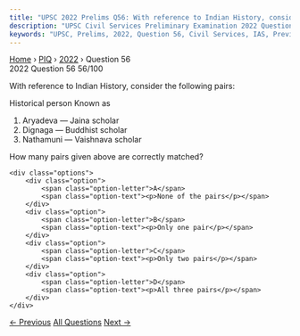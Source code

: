 ```yaml
---
title: "UPSC 2022 Prelims Q56: With reference to Indian History, consider the following pai..."
description: "UPSC Civil Services Preliminary Examination 2022 Question 56 with options and answer"
keywords: "UPSC, Prelims, 2022, Question 56, Civil Services, IAS, Previous Year Questions"
---
```


<nav class="breadcrumb">
    <a href="../../">Home</a>
    <span>›</span>
    <a href="../">PIQ</a>
    <span>›</span>
    <a href="./">2022</a>
    <span>›</span>
    <span>Question 56</span>
</nav>

<div class="question-header">
    <div class="question-meta">
        <span class="year-badge">2022</span>
        <span class="question-number">Question 56</span>
        <span class="progress">56/100</span>
    </div>
    <div class="progress-bar">
        <div class="progress-fill" style="width: 56.0%"></div>
    </div>
</div>

<div class="question-content">
    <div class="question-text">
        <p>With reference to Indian History, consider the following pairs:</p>
<p>Historical person Known as</p>
<ol>
<li>Aryadeva — Jaina scholar</li>
<li>Dignaga — Buddhist scholar</li>
<li>Nathamuni — Vaishnava scholar</li>
</ol>
<p>How many pairs given above are correctly matched?</p>
    </div>
    
    <div class="options">
        <div class="option">
            <span class="option-letter">A</span>
            <span class="option-text"><p>None of the pairs</p></span>
        </div>
        <div class="option">
            <span class="option-letter">B</span>
            <span class="option-text"><p>Only one pair</p></span>
        </div>
        <div class="option">
            <span class="option-letter">C</span>
            <span class="option-text"><p>Only two pairs</p></span>
        </div>
        <div class="option">
            <span class="option-letter">D</span>
            <span class="option-text"><p>All three pairs</p></span>
        </div>
    </div>
</div>

<div class="question-nav">
    <a href="../q055-with-reference-to-indian-history-consider-the-foll/" class="nav-btn prev">← Previous</a>
    <a href="../" class="nav-btn center">All Questions</a>
    <a href="../q057-with-reference-to-indian-history-consider-the-foll/" class="nav-btn next">Next →</a>
</div>
